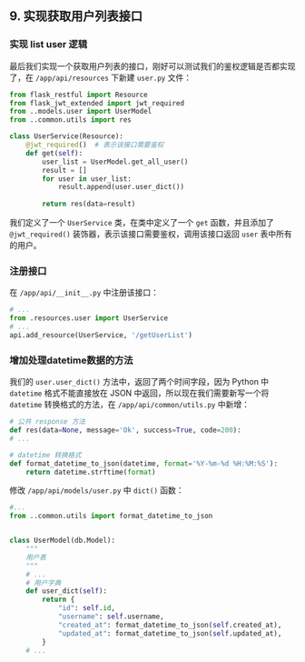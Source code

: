 ## 9. 实现获取用户列表接口

### 实现 list user 逻辑

最后我们实现一个获取用户列表的接口，刚好可以测试我们的鉴权逻辑是否都实现了，在 `/app/api/resources` 下新建 `user.py` 文件：

```python
from flask_restful import Resource
from flask_jwt_extended import jwt_required
from ..models.user import UserModel
from ..common.utils import res

class UserService(Resource):
    @jwt_required()  # 表示该接口需要鉴权
    def get(self):
        user_list = UserModel.get_all_user()
        result = []
        for user in user_list:
            result.append(user.user_dict())
            
        return res(data=result)
```

我们定义了一个 `UserService` 类，在类中定义了一个 `get` 函数，并且添加了 `@jwt_required()` 装饰器，表示该接口需要鉴权，调用该接口返回 `user` 表中所有的用户。 

### 注册接口

在 `/app/api/__init__.py` 中注册该接口：

```python
# ...
from .resources.user import UserService
# ...
api.add_resource(UserService, '/getUserList')
```

### 增加处理datetime数据的方法

我们的 `user.user_dict()` 方法中，返回了两个时间字段，因为 Python 中 `datetime` 格式不能直接放在 JSON 中返回，所以现在我们需要新写一个将 `datetime` 转换格式的方法，在 `/app/api/common/utils.py` 中新增：

```python
# 公共 response 方法
def res(data=None, message='Ok', success=True, code=200):
# ...

# datetime 转换格式
def format_datetime_to_json(datetime, format='%Y-%m-%d %H:%M:%S'):
    return datetime.strftime(format)
```

修改 `/app/api/models/user.py` 中 `dict()` 函数：

```python
#...
from ..common.utils import format_datetime_to_json


class UserModel(db.Model):
    """
    用户表
    """
    # ...
    # 用户字典
    def user_dict(self):
        return {
            "id": self.id,
            "username": self.username,
            "created_at": format_datetime_to_json(self.created_at),
            "updated_at": format_datetime_to_json(self.updated_at),
        }
    # ...
```

